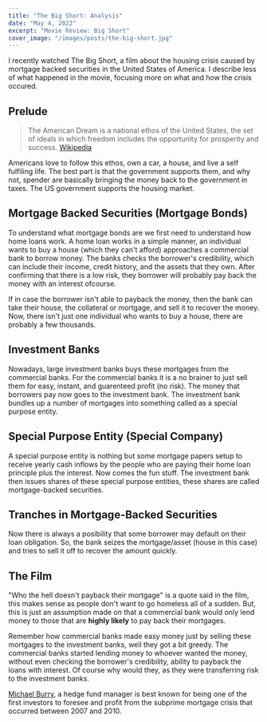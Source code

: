 ```yaml
---
title: "The Big Short: Analysis"
date: "May 4, 2022"
excerpt: "Movie Review: Big Short"
cover_image: "/images/posts/the-big-short.jpg"
---
```


I recently watched The Big Short, a film about the housing crisis caused by mortgage backed securities in the United States of America. I describe less of what happened in the movie, focusing more on what and how the crisis occured. 

## Prelude

> The American Dream is a national ethos of the United States, the set of ideals in which freedom includes the opportunity for prosperity and success. [Wikipedia](https://en.wikipedia.org/wiki/American_Dream)

Americans love to follow this ethos, own a car, a house, and live a self fulfiling life. The best part is that the government supports them, and why not, spender are basically bringing the money back to the government in taxes. The US government supports the housing market.

## Mortgage Backed Securities (Mortgage Bonds)

To understand what mortgage bonds are we first need to understand how home loans work. A home loan works in a simple manner, an individual wants to buy a house (which they can't afford) approaches a commercial bank to borrow money. The banks checks the borrower's credibility, which can include their income, credit history, and the assets that they own. After confirming that there is a low risk, they borrower will probably pay back the money with an interest ofcourse.

If in case the borrower isn't able to payback the money, then the bank can take their house, the collateral or mortgage, and sell it to recover the money. Now, there isn't just one individual who wants to buy a house, there are probably a few thousands.

## Investment Banks

Nowadays, large investment banks buys these mortgages from the commercial banks. For the commercial banks it is a no brainer to just sell them for easy, instant, and guarenteed profit (no risk). The money that borrowers pay now goes to the investment bank. The investment bank bundles up a number of mortgages into something called as a special purpose entity.

## Special Purpose Entity (Special Company)

A special purpose entity is nothing but some mortgage papers setup to receive yearly cash inflows by the people who are paying their home loan principle plus the interest. Now comes the fun stuff. The investment bank then issues shares of these special purpose entities, these shares are called mortgage-backed securities.

## Tranches in Mortgage-Backed Securities

Now there is always a posibility that some borrower may default on their loan obligation. So, the bank seizes the mortgage/asset (house in this case) and tries to sell it off to recover the amount quickly.

## The Film

"Who the hell doesn't payback their mortgage" is a quote said in the film, this makes sense as people don't want to go homeless all of a sudden. But, this is just an assumption made on that a commercial bank would only lend money to those that are **highly likely** to pay back their mortgages.

Remember how commercial banks made easy money just by selling these mortgages to the investment banks, well they got a bit greedy. The commercial banks started lending money to whoever wanted the money, without even checking the borrower's credibility, ability to payback the loans with interest. Of course why would they, as they were transferring risk to the investment banks.

[Michael Burry](https://en.wikipedia.org/wiki/Michael_Burry), a hedge fund manager is best known for being one of the first investors to foresee and profit from the subprime mortgage crisis that occurred between 2007 and 2010.
